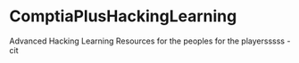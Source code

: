 # ComptiaPlusHackingLearning
Advanced Hacking Learning Resources for the peoples for the playersssss -cit
